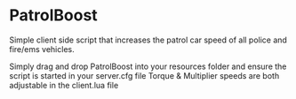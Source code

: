 # PatrolBoost
Simple client side script that increases the patrol car speed of all police and fire/ems vehicles.

Simply drag and drop PatrolBoost into your resources folder and ensure the script is started in your server.cfg file
Torque & Multiplier speeds are both adjustable in the client.lua file
